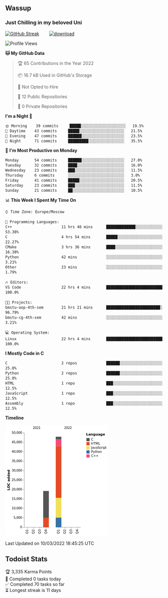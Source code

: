 ## Wassup 
### Just Chilling in my beloved Uni 

<!--
-->

[![GitHub Streak](http://github-readme-streak-stats.herokuapp.com?user=archeoss&theme=shades-of-purple&hide_border=true&date_format=j%20M%5B%20Y%5D)](https://git.io/streak-stats)&nbsp;&nbsp;&nbsp;&nbsp;&nbsp;&nbsp;&nbsp;&nbsp;[![download](https://user-images.githubusercontent.com/68448737/147796309-d8b65b1d-4dde-40d9-b03a-2b42aaa6cd43.jpeg)
](https://bmstu.ru/)

<!--START_SECTION:waka-->
![Profile Views](http://img.shields.io/badge/Profile%20Views-14-blue)

**🐱 My GitHub Data** 

> 🏆 65 Contributions in the Year 2022
 > 
> 📦 16.7 kB Used in GitHub's Storage 
 > 
> 🚫 Not Opted to Hire
 > 
> 📜 12 Public Repositories 
 > 
> 🔑 0 Private Repositories  
 > 
**I'm a Night 🦉** 

```text
🌞 Morning    39 commits     █████░░░░░░░░░░░░░░░░░░░░   19.5% 
🌆 Daytime    43 commits     █████░░░░░░░░░░░░░░░░░░░░   21.5% 
🌃 Evening    47 commits     ██████░░░░░░░░░░░░░░░░░░░   23.5% 
🌙 Night      71 commits     █████████░░░░░░░░░░░░░░░░   35.5%

```
📅 **I'm Most Productive on Monday** 

```text
Monday       54 commits     ██████░░░░░░░░░░░░░░░░░░░   27.0% 
Tuesday      32 commits     ████░░░░░░░░░░░░░░░░░░░░░   16.0% 
Wednesday    23 commits     ███░░░░░░░░░░░░░░░░░░░░░░   11.5% 
Thursday     6 commits      ░░░░░░░░░░░░░░░░░░░░░░░░░   3.0% 
Friday       41 commits     █████░░░░░░░░░░░░░░░░░░░░   20.5% 
Saturday     23 commits     ███░░░░░░░░░░░░░░░░░░░░░░   11.5% 
Sunday       21 commits     ██░░░░░░░░░░░░░░░░░░░░░░░   10.5%

```


📊 **This Week I Spent My Time On** 

```text
⌚︎ Time Zone: Europe/Moscow

💬 Programming Languages: 
C++                      11 hrs 46 mins      █████████████░░░░░░░░░░░░   53.38% 
C                        4 hrs 54 mins       █████░░░░░░░░░░░░░░░░░░░░   22.27% 
CMake                    3 hrs 36 mins       ████░░░░░░░░░░░░░░░░░░░░░   16.38% 
Python                   42 mins             ░░░░░░░░░░░░░░░░░░░░░░░░░   3.21% 
Other                    23 mins             ░░░░░░░░░░░░░░░░░░░░░░░░░   1.79%

🔥 Editors: 
VS Code                  22 hrs 4 mins       █████████████████████████   100.0%

🐱‍💻 Projects: 
bmstu-oop-4th-sem        21 hrs 21 mins      ████████████████████████░   96.79% 
bmstu-cg-4th-sem         42 mins             ░░░░░░░░░░░░░░░░░░░░░░░░░   3.21%

💻 Operating System: 
Linux                    22 hrs 4 mins       █████████████████████████   100.0%

```

**I Mostly Code in C** 

```text
C                        2 repos             ██████░░░░░░░░░░░░░░░░░░░   25.0% 
Python                   2 repos             ██████░░░░░░░░░░░░░░░░░░░   25.0% 
HTML                     1 repo              ███░░░░░░░░░░░░░░░░░░░░░░   12.5% 
JavaScript               1 repo              ███░░░░░░░░░░░░░░░░░░░░░░   12.5% 
Assembly                 1 repo              ███░░░░░░░░░░░░░░░░░░░░░░   12.5%

```


**Timeline**

![Chart not found](https://raw.githubusercontent.com/archeoss/archeoss/master/charts/bar_graph.png) 


 Last Updated on 10/03/2022 18:45:25 UTC
<!--END_SECTION:waka-->

## Todoist Stats

<!-- TODO-IST:START -->
🏆  3,335 Karma Points           
🌸  Completed 0 tasks today           
✅  Completed 70 tasks so far           
⏳  Longest streak is 11 days
<!-- TODO-IST:END -->
